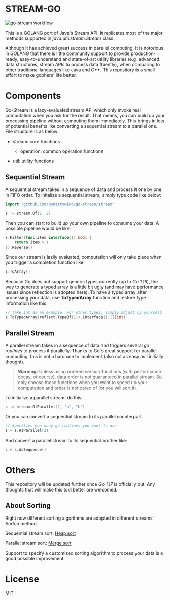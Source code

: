 # STREAM-GO

![go-stream workflow](https://github.com/dynastywind/streamgo/actions/workflows/go.yml/badge.svg)

This is a GOLANG port of Java's Stream API. It replicates most of the major methods supported in *java.util.stream.Stream* class.

Although it has achieved great success in parallel computing, it is notorious in GOLANG that there is little community support to provide production-ready, easy-to-understand and state-of-art utility libraries (e.g. advanced data structures, stream APIs to process data fluently), when comparing to other traditional languages like Java and C++. This repository is a small effort to make gophers' life better.

# Components

Go-Stream is a lazy-evaluated stream API which only invoke real computation when you ask for the result. That means, you can build up your processing pipeline without computing them immediately. This brings in lots of potential benefits like converting a sequential stream to a parallel one. File structure is as below:

- stream: core functions

    - operation: common operation functions

- util:   utility functions

## Sequential Stream

A sequential stream takes in a sequence of data and process it one by one, in FIFO order. To initalize a sequential stream, simply type code like below:

```go
import "github.com/dynastywind/go-stream/stream"

s := stream.Of(1, 2)

```
Then you can start to build up your own pipeline to consume your data. A possible pipeline would be like:

```go
s.Filter(func(item interface{}) bool {
    return item > 1
}).Reverse()
```

Since our stream is lazily evaluated, computation will only take place when you trigger a completion function like:

```go
s.ToArray()
```

Because Go does not support generic types currently (up to *Go 1.16*), the way to generate a typed array is a little bit ugly (and may have performance issues since reflection is adopted here). To have a typed array after processing your data, use **ToTypedArray** function and restore type information like this:

```go
// Take int as an example. For other types, simply adjust by yourself.
s.ToTypedArray(reflect.TypeOf(1)).Interface().([]int)
```

## Parallel Stream

A parallel stream takes in a sequence of data and triggers several *go routines* to process it parallelly. Thanks to Go's great support for parallel computing, this is not a hard one to implement (also not as easy as I initially thought).

> **Warning:** Unless using ordered version functions (with performance decay, of course), data order is not guaranteed in parallel stream. So only choose those functions when you want to speed up your computation and order is not cared of (or you will sort it).

To initialize a parallel stream, do this:

```go
s := stream.OfParallel(2, "a", "b")
```

Or you can convert a sequential stream to its parallel counterpart.

```go
// Specifies how many go routines you want to use
s = s.AsParallel(2)
```

And convert a parallel stream to its sequential brother like:

```go
s = s.AsSequence()
```

# Others

This repository will be updated further once *Go 1.17* is officially out. Any thoughts that will make this tool better are welcomed.

## About Sorting

Right now different sorting algorithms are adopted in different streams' *Sorted* method.

Sequential stream sort: [Heap sort](https://en.wikipedia.org/wiki/Heapsort)

Parallel stream sort: [Merge sort](https://en.wikipedia.org/wiki/Merge_sort)

Support to specify a customized sorting algorithm to process your data is a good possible improvement.

# License

MIT
